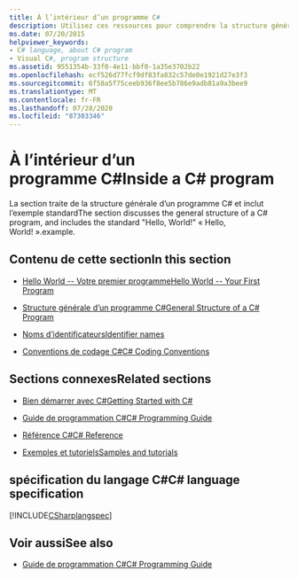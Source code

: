 ```yaml
---
title: À l’intérieur d’un programme C#
description: Utilisez ces ressources pour comprendre la structure générale d’un programme C#, y compris l’exemple standard Hello, World !
ms.date: 07/20/2015
helpviewer_keywords:
- C# language, about C# program
- Visual C#, program structure
ms.assetid: 9551354b-33f0-4e11-bbf0-1a35e3702b22
ms.openlocfilehash: ecf526d77fcf9df83fa832c57de0e1921d27e3f3
ms.sourcegitcommit: 6f58a5f75ceeb936f8ee5b786e9adb81a9a3bee9
ms.translationtype: MT
ms.contentlocale: fr-FR
ms.lasthandoff: 07/28/2020
ms.locfileid: "87303346"
---
```

# <a name="inside-a-c-program"></a><span data-ttu-id="6a1f9-103">À l’intérieur d’un programme C#</span><span class="sxs-lookup"><span data-stu-id="6a1f9-103">Inside a C# program</span></span>

<span data-ttu-id="6a1f9-104">La section traite de la structure générale d’un programme C# et inclut l’exemple standard</span><span class="sxs-lookup"><span data-stu-id="6a1f9-104">The section discusses the general structure of a C# program, and includes the standard "Hello, World!"</span></span> <span data-ttu-id="6a1f9-105">« Hello, World! ».</span><span class="sxs-lookup"><span data-stu-id="6a1f9-105">example.</span></span>

## <a name="in-this-section"></a><span data-ttu-id="6a1f9-106">Contenu de cette section</span><span class="sxs-lookup"><span data-stu-id="6a1f9-106">In this section</span></span>

- [<span data-ttu-id="6a1f9-107">Hello World -- Votre premier programme</span><span class="sxs-lookup"><span data-stu-id="6a1f9-107">Hello World -- Your First Program</span></span>](hello-world-your-first-program.md)

- [<span data-ttu-id="6a1f9-108">Structure générale d’un programme C#</span><span class="sxs-lookup"><span data-stu-id="6a1f9-108">General Structure of a C# Program</span></span>](general-structure-of-a-csharp-program.md)

- [<span data-ttu-id="6a1f9-109">Noms d’identificateurs</span><span class="sxs-lookup"><span data-stu-id="6a1f9-109">Identifier names</span></span>](identifier-names.md)

- [<span data-ttu-id="6a1f9-110">Conventions de codage C#</span><span class="sxs-lookup"><span data-stu-id="6a1f9-110">C# Coding Conventions</span></span>](coding-conventions.md)

## <a name="related-sections"></a><span data-ttu-id="6a1f9-111">Sections connexes</span><span class="sxs-lookup"><span data-stu-id="6a1f9-111">Related sections</span></span>

- [<span data-ttu-id="6a1f9-112">Bien démarrer avec C#</span><span class="sxs-lookup"><span data-stu-id="6a1f9-112">Getting Started with C#</span></span>](../../getting-started/index.md)

- [<span data-ttu-id="6a1f9-113">Guide de programmation C#</span><span class="sxs-lookup"><span data-stu-id="6a1f9-113">C# Programming Guide</span></span>](../index.md)

- [<span data-ttu-id="6a1f9-114">Référence C#</span><span class="sxs-lookup"><span data-stu-id="6a1f9-114">C# Reference</span></span>](../../language-reference/index.md)

- [<span data-ttu-id="6a1f9-115">Exemples et tutoriels</span><span class="sxs-lookup"><span data-stu-id="6a1f9-115">Samples and tutorials</span></span>](../../../samples-and-tutorials/index.md)

## <a name="c-language-specification"></a><span data-ttu-id="6a1f9-116">spécification du langage C#</span><span class="sxs-lookup"><span data-stu-id="6a1f9-116">C# language specification</span></span>

[!INCLUDE[CSharplangspec](~/includes/csharplangspec-md.md)]

## <a name="see-also"></a><span data-ttu-id="6a1f9-117">Voir aussi</span><span class="sxs-lookup"><span data-stu-id="6a1f9-117">See also</span></span>

- [<span data-ttu-id="6a1f9-118">Guide de programmation C#</span><span class="sxs-lookup"><span data-stu-id="6a1f9-118">C# Programming Guide</span></span>](../index.md)
